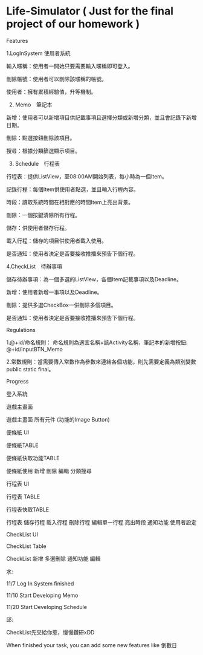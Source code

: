 # Life-Simulator  ( Just for the final project of our homework )

Features 

1.LogInSystem 使用者系統

輸入暱稱：使用者一開始只要需要輸入暱稱即可登入。

刪除帳號：使用者可以刪除該暱稱的帳號。

使用者：擁有累積經驗值，升等機制。

2. Memo　筆記本

新增：使用者可以新增項目供記載事項且選擇分類或新增分類，並且會記錄下新增日期。

刪除：點選按鈕刪除該項目。

搜尋：根據分類篩選顯示項目。


3. Schedule　行程表

行程表：提供ListView，至08:00AM開始列表，每小時為一個Item。

記錄行程：每個Item供使用者點選，並且輸入行程內容。

時段：讀取系統時間在相對應的時間Item上亮出背景。

刪除：一個按鍵清除所有行程。

儲存：供使用者儲存行程。

載入行程：儲存的項目供使用者載入使用。

是否通知：使用者決定是否要接收推播來預告下個行程。


4.CheckList　待辦事項

儲存待辦事項：為一個多選的ListView，各個Item記載事項以及Deadline。

新增：使用者新增一事項以及Deadline。

刪除：提供多選CheckBox一併刪除多個項目。

是否通知：使用者決定是否要接收推播來預告下個行程。


Regulations

1.@+id/命名規則： 命名規則為適宜名稱+該Activity名稱，筆記本的新增按鈕: @+id/inputBTN_Memo

2.常數規則：當需要傳入常數作為參數來連結各個功能，則先需要定義為類別變數public static final。


Progress

登入系統

遊戲主畫面 

遊戲主畫面 所有元件 (功能的Image Button)

便條紙 UI

便條紙TABLE

便條紙快取功能TABLE

便條紙使用 新增 刪除 編輯 分類搜尋

行程表 UI

行程表 TABLE

行程表快取TABLE

行程表 儲存行程 載入行程 刪除行程 編輯單一行程 亮出時段 通知功能 使用者設定 

CheckList UI

CheckList Table

CheckList 新增 多選刪除 通知功能 編輯


水: 

11/7 Log In System finished

11/10 Start Developing Memo

11/20 Start Developing Schedule


邱:

CheckList先交給你惹，慢慢鑽研xDD

When finished your task, you can add some new features like 倒數日



